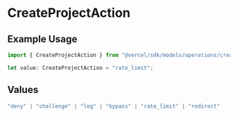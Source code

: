 # CreateProjectAction

## Example Usage

```typescript
import { CreateProjectAction } from "@vercel/sdk/models/operations/createproject.js";

let value: CreateProjectAction = "rate_limit";
```

## Values

```typescript
"deny" | "challenge" | "log" | "bypass" | "rate_limit" | "redirect"
```